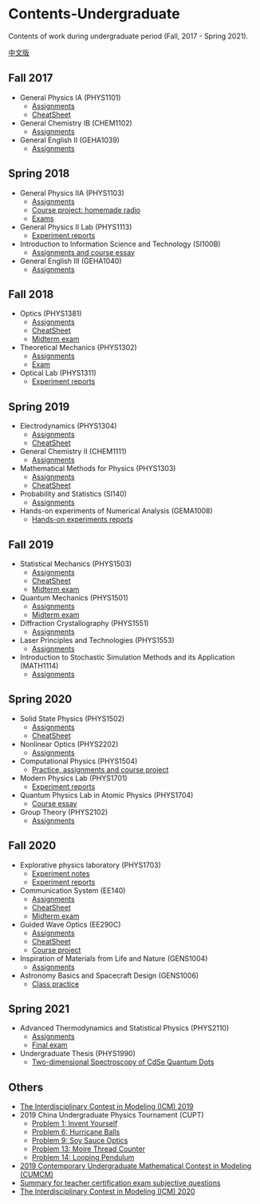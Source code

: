 # Contents-Undergraduate
Contents of work during undergraduate period (Fall, 2017 - Spring 2021).

[中文版](README.md)

## Fall 2017
- General Physics IA (PHYS1101)
  - [Assignments](https://github.com/Chen-Jialin/General-Physics-IA-Assignments)
  - [CheatSheet](https://github.com/Chen-Jialin/General-Physics-IA-CheatSheet)
- General Chemistry IB (CHEM1102)
  - [Assignments](https://github.com/Chen-Jialin/General-Chemistry-IB-Assignments)
- General English II (GEHA1039)
  - [Assignments](https://github.com/Chen-Jialin/General-English-II-Assignments)

## Spring 2018
- General Physics IIA (PHYS1103)
  - [Assignments](https://github.com/Chen-Jialin/General-Physics-IIA-Assignments)
  - [Course project: homemade radio](https://github.com/Chen-Jialin/General-Physics-IIA-Project-Homemade-Radio)
  - [Exams](https://github.com/Chen-Jialin/General-Physics-IIA-Exams)
- General Physics II Lab (PHYS1113)
  - [Experiment reports](https://github.com/Chen-Jialin/General-Physics-II-Lab-Reports)
- Introduction to Information Science and Technology (SI100B)
  - [Assignments and course essay](https://github.com/Chen-Jialin/SI100B-Introduction-to-Infomation-Science-and-Technology-Assignments)
- General English III (GEHA1040)
  - [Assignments](https://github.com/Chen-Jialin/General-English-III-Assignments)

## Fall 2018
- Optics (PHYS1381)
  - [Assignments](https://github.com/Chen-Jialin/Optics-Assignments)
  - [CheatSheet](https://github.com/Chen-Jialin/Optics-CheatSheets)
  - [Midterm exam](https://github.com/Chen-Jialin/Optics-Midterm-Exam)
- Theoretical Mechanics (PHYS1302)
  - [Assignments](https://github.com/Chen-Jialin/Theoretical-Mechanics-Assignments)
  - [Exam](https://github.com/Chen-Jialin/Theoretical-Mechanics-Exams/settings)
- Optical Lab (PHYS1311)
  - [Experiment reports](https://github.com/Chen-Jialin/Optical-Lab-Reports)

## Spring 2019
- Electrodynamics (PHYS1304)
  - [Assignments](https://github.com/Chen-Jialin/Electrodynamics-Assignments)
  - [CheatSheet](https://github.com/Chen-Jialin/Electrodynamics-CheatSheets)
- General Chemistry II (CHEM1111)
  - [Assignments](https://github.com/Chen-Jialin/General-Chemistry-II-Assignments)
- Mathematical Methods for Physics (PHYS1303)
  - [Assignments](https://github.com/Chen-Jialin/Mathematical-Methods-for-Physics-II-Assignments)
  - [CheatSheet](https://github.com/Chen-Jialin/Mathematical-Methods-for-Physics-II-CheatSheet)
- Probability and Statistics (SI140)
  - [Assignments](https://github.com/Chen-Jialin/Probability-and-Statistics-Assignments)
- Hands-on experiments of Numerical Analysis (GEMA1008)
  - [Hands-on experiments reports](https://github.com/Chen-Jialin/Numerical-Analysis-Hands-on-Experiments)

## Fall 2019
- Statistical Mechanics (PHYS1503)
  - [Assignments](https://github.com/Chen-Jialin/Statistical-Mechanics-Assignments)
  - [CheatSheet](https://github.com/Chen-Jialin/Statistical-Mechanics-CheatSheets)
  - [Midterm exam](https://github.com/Chen-Jialin/Statistical-Mechanics-Midterm-Exam)
- Quantum Mechanics (PHYS1501)
  - [Assignments](https://github.com/Chen-Jialin/Quantum-Mechanics-Assignments)
  - [Midterm exam](https://github.com/Chen-Jialin/Quantum-Mechanics-Midterm-Exam)
- Diffraction Crystallography (PHYS1551)
  - [Assignments](https://github.com/Chen-Jialin/Diffraction-Crystallography-Assignments)
- Laser Principles and Technologies (PHYS1553)
  - [Assignments](https://github.com/Chen-Jialin/Laser-Principles-and-Technologies-Assignments)
- Introduction to Stochastic Simulation Methods and its Application (MATH1114)
  - [Assignments](https://github.com/Chen-Jialin/Intro-to-Stochastic-Simulation-Methods-and-its-Application-Assignments)

## Spring 2020
- Solid State Physics (PHYS1502)
  - [Assignments](https://github.com/Chen-Jialin/Solid-State-Physics-Assignments)
  - [CheatSheet](https://github.com/Chen-Jialin/Solid-State-Physics-CheatSheet)
- Nonlinear Optics (PHYS2202)
  - [Assignments](https://github.com/Chen-Jialin/Nonlinear-Optics-Assignments)
- Computational Physics (PHYS1504)
  - [Practice, assignments and course project](https://github.com/Chen-Jialin/Computational-Physics-Exercises-and-Assignments)
- Modern Physics Lab (PHYS1701)
  - [Experiment reports](https://github.com/Chen-Jialin/Modern-Physics-Lab-Reports)
- Quantum Physics Lab in Atomic Physics (PHYS1704)
  - [Course essay](https://github.com/Chen-Jialin/Quantum-Physics-Lab-in-Atomic-Physics-Essay)
- Group Theory (PHYS2102)
  - [Assignments](https://github.com/Chen-Jialin/Group-Theory-Assignments)

## Fall 2020
- Explorative physics laboratory (PHYS1703)
  - [Experiment notes](https://github.com/Chen-Jialin/Explorative-Physics-Laboratory-Notes)
  - [Experiment reports](https://github.com/Chen-Jialin/Explorative-Physics-Laboratory-Reports)
- Communication System (EE140)
  - [Assignments](https://github.com/Chen-Jialin/Communication-System-Assignments)
  - [CheatSheet](https://github.com/Chen-Jialin/CommunicationSystemCheatSheet)
  - [Midterm exam](https://github.com/Chen-Jialin/Communication-System-Midterm-Exam)
- Guided Wave Optics (EE290C)
  - [Assignments](https://github.com/Chen-Jialin/Guided-Wave-Optics-Assignments)
  - [CheatSheet](https://github.com/Chen-Jialin/Guided-Wave-Optics-CheatSheets)
  - [Course project](https://github.com/Chen-Jialin/Guided-Wave-Optics-Project)
- Inspiration of Materials from Life and Nature (GENS1004)
  - [Assignments](https://github.com/Chen-Jialin/Inspiration-of-Materials-from-Life-and-Nature-Assignments)
- Astronomy Basics and Spacecraft Design (GENS1006)
  - [Class practice](https://github.com/Chen-Jialin/Astronomy-Basics-and-Spacecraft-Design-Practice)

## Spring 2021
- Advanced Thermodynamics and Statistical Physics (PHYS2110)
  - [Assignments](https://github.com/Chen-Jialin/Advanced-Thermodynamics-and-Statistical-Physics-Assignments)
  - [Final exam](https://github.com/Chen-Jialin/Advanced-Thermodynamics-and-Statistical-Physics-Final-Exam)
- Undergraduate Thesis (PHYS1990)
  - [Two-dimensional Spectroscopy of CdSe Quantum Dots](https://github.com/Chen-Jialin/Undergraduate-Thesis)

## Others
- [The Interdisciplinary Contest in Modeling (ICM) 2019](https://github.com/Chen-Jialin/ICM-2019)
- 2019 China Undergraduate Physics Tournament (CUPT)
  - [Problem 1: Invent Yourself](https://github.com/Chen-Jialin/CUPT-2019-Problem-1-Invent-Yourself)
  - [Problem 6: Hurricane Balls](https://github.com/Chen-Jialin/CUPT-2019-Problem-6-Hurricane-Balls)
  - [Problem 9: Soy Sauce Optics](https://github.com/Chen-Jialin/CUPT-2019-Problem-9-Soy-Sauce-Optics)
  - [Problem 13: Moire Thread Counter](https://github.com/Chen-Jialin/CUPT-2019-Problem-13-Moire-Thread-Counter)
  - [Problem 14: Looping Pendulum](https://github.com/Chen-Jialin/CUPT-2019-Problem-14-Looping-Pendulum)
- [2019 Contemporary Undergraduate Mathematical Contest in Modeling (CUMCM)](https://github.com/Chen-Jialin/CUMCM-2019)
- [Summary for teacher certification exam subjective questions](https://github.com/Chen-Jialin/Teacher-Certification-Exam-Summary)
- [The Interdisciplinary Contest in Modeling (ICM) 2020](https://github.com/Chen-Jialin/ICM-2020)
